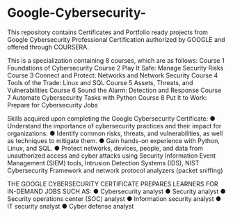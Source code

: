 # Google-Cybersecurity-
This repository contains Certificates and Portfolio ready projects from Google Cybersecurity Professional Certification authorized by GOOGLE and offered through COURSERA.

This is a specialization containing 8 courses, which are as follows:
 Course 1 Foundations of Cybersecurity
 Course 2 Play It Safe: Manage Security Risks
 Course 3 Connect and Protect: Networks and Network Security
 Course 4 Tools of the Trade: Linux and SQL
 Course 5 Assets, Threats, and Vulnerabilities
 Course 6 Sound the Alarm: Detection  and Response
 Course 7 Automate Cybersecurity Tasks with Python
 Course 8 Put It to Work: Prepare for Cybersecurity Jobs


Skills acquired upon completing the Google Cybersecurity Certificate:
 ● Understand the importance of cybersecurity practices and their impact for organizations.
 ● Identify common risks, threats, and vulnerabilities, as well as techniques to mitigate them.
 ● Gain hands-on experience with Python, Linux, and SQL.
 ● Protect networks, devices, people, and data from unauthorized access and cyber attacks using Security 
   Information Event Management (SIEM) tools, Intrusion Detection Systems (IDS), NIST Cybersecurity Framework 
   and network protocol analyzers (packet sniffing)

THE GOOGLE CYBERSECURITY CERTIFICATE PREPARES LEARNERS FOR IN-DEMAND JOBS SUCH AS:
 ● Cybersecurity analyst
 ● Security analyst
 ● Security operations center (SOC) analyst
 ● Information security analyst
 ● IT security analyst
 ● Cyber defense analyst
